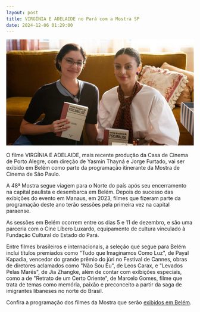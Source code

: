 ```yaml
---
layout: post
title: VIRGÍNIA E ADELAIDE no Pará com a Mostra SP
date: 2024-12-06 01:29:00
---
```

![](/uploads/vea-revistas2.jpg)

O filme VIRGÍNIA E ADELAIDE, mais recente produção da Casa de Cinema de Porto Alegre, com direção de Yasmin Thayná e Jorge Furtado, vai ser exibido em Belém como parte da programação itinerante da Mostra de Cinema de São Paulo.

A 48ª Mostra segue viagem para o Norte do país após seu encerramento na capital paulista e desembarca em Belém. Depois do sucesso das exibições do evento em Manaus, em 2023, filmes que fizeram parte da programação deste ano terão sessões pela primeira vez na capital paraense.

As sessões em Belém ocorrem entre os dias 5 e 11 de dezembro, e são uma parceria com o Cine Líbero Luxardo, equipamento de cultura vinculado à Fundação Cultural do Estado do Pará.

Entre filmes brasileiros e internacionais, a seleção que segue para Belém inclui títulos premiados como "Tudo que Imaginamos Como Luz", de Payal Kapadia, vencedor do grande prêmio do júri no Festival de Cannes, obras de diretores aclamados como "Não Sou Eu", de Leos Carax, e "Levados Pelas Marés", de Jia Zhangke, além de contar com exibições especiais, como a de "Retrato de um Certo Oriente", de Marcelo Gomes, filme que trata de temas como memória, paixão e preconceito a partir da saga de imigrantes libaneses no norte do Brasil.

Confira a programação dos filmes da Mostra que serão [exibidos em Belém](https://47.mostra.org/jornal-da-mostra/exibicoes-mostra-sp-belem).
